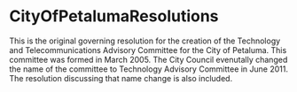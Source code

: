 CityOfPetalumaResolutions
=========================
This is the original governing resolution for the creation of the Technology and Telecommunications Advisory Committee for the City of Petaluma. This committee was formed in March 2005. The City Council evenutally changed the name of the committee to Technology Advisory Committee in June 2011. The resolution discussing that name change is also included.
